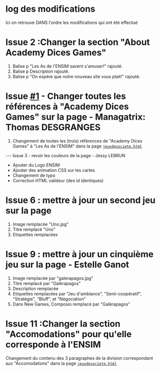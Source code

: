 # log des modifications 
Ici on retrouve DANS l'ordre les modifications qui ont été effectué

# Issue 2 :Changer la section "About Academy Dices Games"

1. Balise p "Les As de l'ENSIM savent s'amuser!" rajouté.
2. Balise p Description rajouté.
3. Balise p "On espère que notre nouveau site vous plait!" rajouté.


# Issue [#1](https://github.com/yanngv29/ensim-git-tp2/issues/1) - Changer toutes les références à "Academy Dices Games" sur la page - Managatrix: Thomas DESGRANGES
1. Changement de toutes les (trois) références de "Academy Dices Games" à "Les As de l'ENSIM" dans la page [`jeuxdesociete.html`](https://github.com/yanngv29/ensim-git-tp2/blob/main/jeuxdesociete.html)

--- Issue 3 - revoir les couleurs de la page - Jessy LEBRUN
- Ajouter du Logo ENSIM
- Ajouter des animation CSS sur les cartes
- Changement de typo
- Correction HTML valideur (des id identiques)

# Issue 6 : mettre à jour un second jeu sur la page
1. Image remplacée "Uno.jpg"
2. Titre remplacé "Uno"
3. Etiquettes remplacées

# Issue 9 : mettre à jour un cinquième jeu sur la page - Estelle Ganot
1. Image remplacée par "galerapagos.jpg"
2. Titre remplacé par "Galèrapagos"
3. Description remplacée 
4. Etiquettes remplacées par "Jeu d'ambiance", "Semi-coopératif", "Stratégie", "Bluff", et "Négociation"
5. Dans New Games, Composio remplacé par "Galèrapagos"

# Issue 11 :Changer la section "Accomodations" pour qu'elle corresponde à l'ENSIM <Juliette Le Meudec>
Changement du contenu des 3 paragraphes de la division correspondant aux "Accomodations" dans la page  [`jeuxdesociete.html`](https://github.com/yanngv29/ensim-git-tp2/blob/main/jeuxdesociete.html)

